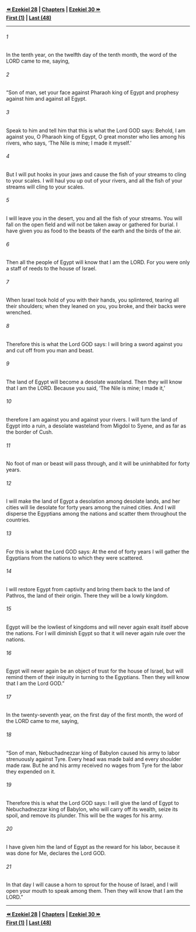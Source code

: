   
**[⏪ Ezekiel 28](./Ezekiel%2028.md) | [Chapters](./_index.md) | [Ezekiel 30 ⏩](./Ezekiel%2030.md)**  
**[First (1)](./Ezekiel%201.md) | [Last (48)](./Ezekiel%2048.md)**  
  
---  
  
###### 1  
In the tenth year, on the twelfth day of the tenth month, the word of the LORD came to me, saying,  
  
###### 2  
“Son of man, set your face against Pharaoh king of Egypt and prophesy against him and against all Egypt.  
  
###### 3  
Speak to him and tell him that this is what the Lord GOD says: Behold, I am against you, O Pharaoh king of Egypt, O great monster who lies among his rivers, who says, ‘The Nile is mine; I made it myself.’  
  
###### 4  
But I will put hooks in your jaws and cause the fish of your streams to cling to your scales. I will haul you up out of your rivers, and all the fish of your streams will cling to your scales.  
  
###### 5  
I will leave you in the desert, you and all the fish of your streams. You will fall on the open field and will not be taken away or gathered for burial. I have given you as food to the beasts of the earth and the birds of the air.  
  
###### 6  
Then all the people of Egypt will know that I am the LORD. For you were only a staff of reeds to the house of Israel.  
  
###### 7  
When Israel took hold of you with their hands, you splintered, tearing all their shoulders; when they leaned on you, you broke, and their backs were wrenched.  
  
###### 8  
Therefore this is what the Lord GOD says: I will bring a sword against you and cut off from you man and beast.  
  
###### 9  
The land of Egypt will become a desolate wasteland. Then they will know that I am the LORD. Because you said, ‘The Nile is mine; I made it,’  
  
###### 10  
therefore I am against you and against your rivers. I will turn the land of Egypt into a ruin, a desolate wasteland from Migdol to Syene, and as far as the border of Cush.  
  
###### 11  
No foot of man or beast will pass through, and it will be uninhabited for forty years.  
  
###### 12  
I will make the land of Egypt a desolation among desolate lands, and her cities will lie desolate for forty years among the ruined cities. And I will disperse the Egyptians among the nations and scatter them throughout the countries.  
  
###### 13  
For this is what the Lord GOD says: At the end of forty years I will gather the Egyptians from the nations to which they were scattered.  
  
###### 14  
I will restore Egypt from captivity and bring them back to the land of Pathros, the land of their origin. There they will be a lowly kingdom.  
  
###### 15  
Egypt will be the lowliest of kingdoms and will never again exalt itself above the nations. For I will diminish Egypt so that it will never again rule over the nations.  
  
###### 16  
Egypt will never again be an object of trust for the house of Israel, but will remind them of their iniquity in turning to the Egyptians. Then they will know that I am the Lord GOD.”  
  
###### 17  
In the twenty-seventh year, on the first day of the first month, the word of the LORD came to me, saying,  
  
###### 18  
“Son of man, Nebuchadnezzar king of Babylon caused his army to labor strenuously against Tyre. Every head was made bald and every shoulder made raw. But he and his army received no wages from Tyre for the labor they expended on it.  
  
###### 19  
Therefore this is what the Lord GOD says: I will give the land of Egypt to Nebuchadnezzar king of Babylon, who will carry off its wealth, seize its spoil, and remove its plunder. This will be the wages for his army.  
  
###### 20  
I have given him the land of Egypt as the reward for his labor, because it was done for Me, declares the Lord GOD.  
  
###### 21  
In that day I will cause a horn to sprout for the house of Israel, and I will open your mouth to speak among them. Then they will know that I am the LORD.”  
  
  
---  
  
**[⏪ Ezekiel 28](./Ezekiel%2028.md) | [Chapters](./_index.md) | [Ezekiel 30 ⏩](./Ezekiel%2030.md)**  
**[First (1)](./Ezekiel%201.md) | [Last (48)](./Ezekiel%2048.md)**  
  
